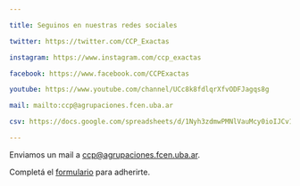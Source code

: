 ```yaml
---

title: Seguinos en nuestras redes sociales

twitter: https://twitter.com/CCP_Exactas

instagram: https://www.instagram.com/ccp_exactas

facebook: https://www.facebook.com/CCPExactas

youtube: https://www.youtube.com/channel/UCc8k8fdlqrXfvODFJagqs8g

mail: mailto:ccp@agrupaciones.fcen.uba.ar

csv: https://docs.google.com/spreadsheets/d/1Nyh3zdmwPMNlVauMcy0ioIJCv10tK4VhAqbcNvcE-uo/gviz/tq?tqx=out:csv&sheet=Datos_Actualizados

---
```


Enviamos un mail a ccp@agrupaciones.fcen.uba.ar.

Completá el [formulario] para adherirte.

[formulario]: https://t.co/bTkSf21d7C?amp=1

